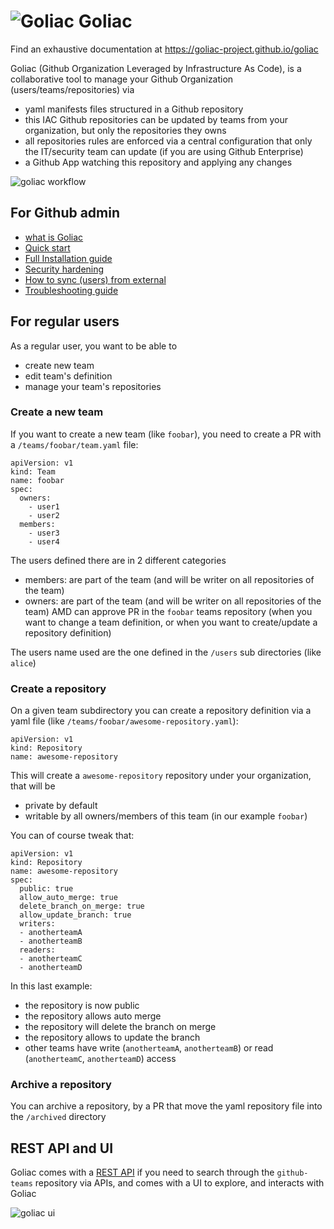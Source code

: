 # ![Goliac](docs/images/logo_small.png) Goliac

Find an exhaustive documentation at https://goliac-project.github.io/goliac

Goliac (Github Organization Leveraged by Infrastructure As Code), is a collaborative tool to manage your Github Organization (users/teams/repositories) via
- yaml manifests files structured in a Github repository
- this IAC Github repositories can be updated by teams from your organization, but only the repositories they owns
- all repositories rules are enforced via a central configuration that only the IT/security team can update (if you are using Github Enterprise)
- a Github App watching this repository and applying any changes

![goliac workflow](docs/images/goliac_basic_workflow.png)

## For Github admin

- [what is Goliac](docs/what_is_goliac.md)
- [Quick start](docs/quick_start.md)
- [Full Installation guide](docs/installation.md)
- [Security hardening](docs/security.md)
- [How to sync (users) from external](docs/installation.md#syncing-users-from-an-external-source)
- [Troubleshooting guide](docs/troubleshooting.md)

## For regular users

As a regular user, you want to be able to
- create new team
- edit team's definition
- manage your team's repositories

### Create a new team

If you want to create a new team (like `foobar`), you need to create a PR with a `/teams/foobar/team.yaml` file:

```
apiVersion: v1
kind: Team
name: foobar
spec:
  owners:
    - user1
    - user2
  members:
    - user3
    - user4
```

The users defined there are in 2 different categories
- members: are part of the team (and will be writer on all repositories of the team)
- owners: are part of the team (and will be writer on all repositories of the team) AMD can approve PR in the `foobar` teams repository (when you want to change a team definition, or when you want to create/update a repository definition)

The users name used are the one defined in the `/users` sub directories (like `alice`)

### Create a repository

On a given team subdirectory you can create a repository definition via a yaml file (like `/teams/foobar/awesome-repository.yaml`):

```
apiVersion: v1
kind: Repository
name: awesome-repository
```

This will create a `awesome-repository` repository under your organization, that will be
- private by default
- writable by all owners/members of this team (in our example `foobar`)

You can of course tweak that:

```
apiVersion: v1
kind: Repository
name: awesome-repository
spec:
  public: true
  allow_auto_merge: true
  delete_branch_on_merge: true
  allow_update_branch: true
  writers:
  - anotherteamA
  - anotherteamB
  readers:
  - anotherteamC
  - anotherteamD
```

In this last example:
- the repository is now public
- the repository allows auto merge
- the repository will delete the branch on merge
- the repository allows to update the branch
- other teams have write (`anotherteamA`, `anotherteamB`) or read (`anotherteamC`, `anotherteamD`) access

### Archive a repository

You can archive a repository, by a PR that move the yaml repository file into the `/archived` directory

## REST API and UI

Goliac comes with a [REST API](docs/api_docs/bundle.yaml) if you need to search through the `github-teams` repository via APIs, and comes with a UI to explore, and interacts with Goliac

![goliac ui](docs/images/goliac_ui.png)
